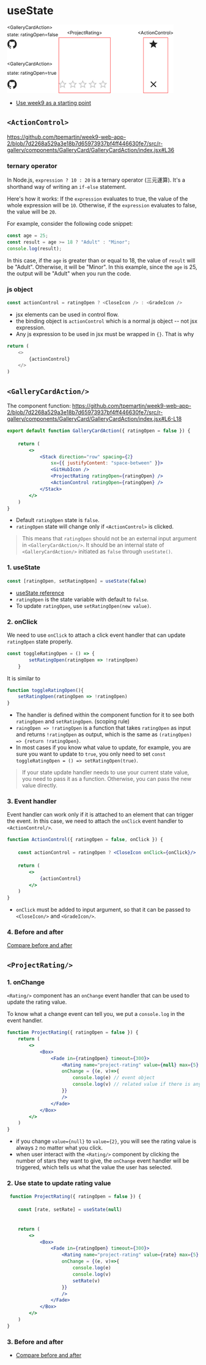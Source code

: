 # useState

[![useState](img/GalleryCardAction.png)](https://tpemartin.github.io/week9-web-app-2/r-gallery/)

  - [Use week9 as a starting point](https://github.com/tpemartin/week9-web-app-2/tree/main/src/week9)

## `<ActionControl>`

https://github.com/tpemartin/week9-web-app-2/blob/7d2268a529a3e18b7d65973937bf4ff446630fe7/src/r-gallery/components/GalleryCard/GalleryCardAction/index.jsx#L36


### ternary operator

In Node.js, `expression ? 10 : 20` is a ternary operator (三元運算). It's a shorthand way of writing an `if-else` statement. 

Here's how it works: If the `expression` evaluates to true, the value of the whole expression will be `10`. Otherwise, if the `expression` evaluates to false, the value will be `20`. 

For example, consider the following code snippet:

```javascript
const age = 25;
const result = age >= 18 ? "Adult" : "Minor";
console.log(result);
```

In this case, if the `age` is greater than or equal to 18, the value of `result` will be "Adult". Otherwise, it will be "Minor". In this example, since the `age` is 25, the output will be "Adult" when you run the code.

### js object

```javascript
const actionControl = ratingOpen ? <CloseIcon /> : <GradeIcon />
```

  - jsx elements can be used in control flow.  
  - the binding object is `actionControl` which is a normal js object -- not jsx expression. 
  - Any js expression to be used in jsx must be wrapped in `{}`. That is why

    
```javascript
return (
    <>
        {actionControl}
    </>
)
```

## `<GalleryCardAction/>`

The component function: <https://github.com/tpemartin/week9-web-app-2/blob/7d2268a529a3e18b7d65973937bf4ff446630fe7/src/r-gallery/components/GalleryCard/GalleryCardAction/index.jsx#L6-L18>

```jsx
export default function GalleryCardAction({ ratingOpen = false }) {

    return (
        <>
            <Stack direction="row" spacing={2}
                sx={{ justifyContent: "space-between" }}>
                <GitHubIcon />
                <ProjectRating ratingOpen={ratingOpen} />
                <ActionControl ratingOpen={ratingOpen} />
            </Stack>
        </>
    )
}
```

  - Default `ratingOpen` state is `false`.
  - `ratingOpen` state will change only if `<ActionControl>` is clicked.

> This means that `ratingOpen` should not be an external input argument in `<GalleryCardAction/>`. It should be an internal state of `<GalleryCardAction/>` initiated as `false` through `useState()`.

### 1. useState

```jsx
const [ratingOpen, setRatingOpen] = useState(false)
```

  - [useState reference](https://react.dev/reference/react/useState#usestate)
  - `ratingOpen` is the state variable with default to `false`. 
  - To update `ratingOpen`, use `setRatingOpen(new value)`.

### 2. onClick

We need to use `onClick` to attach a click event handler that can update `ratingOpen` state properly.

```jsx
const toggleRatingOpen = () => {
        setRatingOpen(ratingOpen => !ratingOpen)
    }
```

It is similar to
```jsx
function toggleRatingOpen(){
    setRatingOpen(ratingOpen => !ratingOpen)
}
```

  - The handler is defined within the component function for it to see both `ratingOpen` and `setRatingOpen`. (scoping rule)
  - `raingOpen => !ratingOpen` is a function that takes `ratingOpen` as input and returns `!ratingOpen` as output, which is the same as `(ratingOpen) => {return !ratingOpen}`.  
  - In most cases if you know what value to update, for example, you are sure you want to update to `true`, you only need to set `const toggleRatingOpen = () => setRatingOpen(true)`. 
  
> If your state update handler needs to use your current state value, you need to pass it as a function. Otherwise, you can pass the new value directly.

### 3. Event handler

Event handler can work only if it is attached to an element that can trigger the event. In this case, we need to attach the `onClick` event handler to `<ActionControl/>`.

```jsx
function ActionControl({ ratingOpen = false, onClick }) {

    const actionControl = ratingOpen ? <CloseIcon onClick={onClick}/> : <GradeIcon onClick={onClick}/>

    return (
        <>
            {actionControl}
        </>
    )
}
```

  - `onClick` must be added to input argument, so that it can be passed to `<CloseIcon/>` and `<GradeIcon/>`.

### 4. Before and after

[Compare before and after](https://github.com/tpemartin/week9-web-app-2/commit/c2d2eb400cb259f62bb024b5aa2d59003aabb5ac)

## `<ProjectRating/>`

### 1. onChange

`<Rating/>` component has an `onChange` event handler that can be used to update the rating value.

To know what a change event can tell you, we put a `console.log` in the event handler.

```jsx
function ProjectRating({ ratingOpen = false }) {
    return (
        <>
            <Box>
                <Fade in={ratingOpen} timeout={300}>
                    <Rating name="project-rating" value={null} max={5}
                    onChange = {(e, v)=>{
                        console.log(e) // event object
                        console.log(v) // related value if there is any
                    }}
                    />
                </Fade>
            </Box>
        </>
    )
}
```

  - if you change `value={null}` to `value={2}`, you will see the rating value is always `2` no matter what you click.  
  - when user interact with the `<Rating/>` component by clicking the number of stars they want to give, the `onChange` event handler will be triggered, which tells us what the value the user has selected.

### 2. Use state to update rating value

```jsx
 function ProjectRating({ ratingOpen = false }) {

    const [rate, setRate] = useState(null)


    return (
        <>
            <Box>
                <Fade in={ratingOpen} timeout={300}>
                    <Rating name="project-rating" value={rate} max={5}
                    onChange = {(e, v)=>{
                        console.log(e)
                        console.log(v)
                        setRate(v)
                    }}
                    />
                </Fade>
            </Box>
        </>
    )
}
```

### 3. Before and after

  - [Compare before and after](https://github.com/tpemartin/week9-web-app-2/commit/03536a98d599872ab62fb1b2b75d6e1d8fc3c1e9)